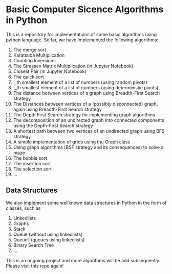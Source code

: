# Basic Computer Sicence Algorithms in Python
This is a repository for implementations of some basic algorithms using python language.
So far, we have implemented the following algorithms:
1. The merge sort
2. Karatsuba Multiplication 
3. Counting Inversions
4. The Strassen Matrix Multiplication (in Jupyter Notebook)
5. Closest Pair (in Jupyter Notebook)
6. The quick sort
7. i_th smallest element of a list of numbers (using random pivots)
8. i_th smallest element of a list of numbers (using deterministic pivots)
9. The distance between vertices of a graph using Breadth-First Search strategy
10. The Distances between vertices of a (possibly disconnected) graph, again using Breadth-First Search strategy
11. The Depth First Search strategy for implementing graph algorithms
12. The decomposition of an undirected graph into connected components using the Depth-First Search strategy
13. A shortest path between two vertices of an undirected graph using BFS strategy
14. A simple implementation of grids using the Graph class 
15. Using graph algorithms (BSF strategy and its consequences) to solve a maze
16. The bubble sort
17. The insertion sort
18. The selection sort
19. ...
## Data Structures
We also implement some wellknown data structures in Python in the form of classes, such as
1. Linkedlists
2. Graphs
3. Stack
4. Queue (without using linkedlists)
5. Queuell  (queues using linkedlists) 
6. Binary Search Tree
7. ...

This is an ongoing project and more algorithms will be add subsequently. Please visit this repo again!
